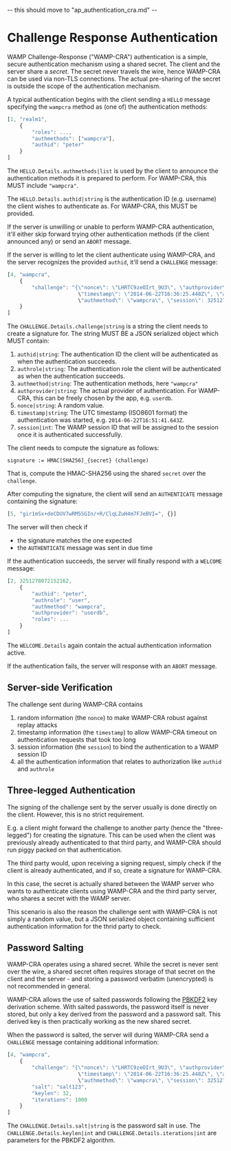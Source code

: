 -- this should move to "ap_authentication_cra.md" --

# Challenge Response Authentication

WAMP Challenge-Response ("WAMP-CRA") authentication is a simple, secure authentication mechanism using a shared secret. The client and the server share a *secret*. The secret never travels the wire, hence WAMP-CRA can be used via non-TLS connections. The actual pre-sharing of the secret is outside the scope of the authentication mechanism.

A typical authentication begins with the client sending a `HELLO` message specifying the `wampcra` method as (one of) the authentication methods:

```javascript
[1, "realm1",
    {
        "roles": ...,
        "authmethods": ["wampcra"],
        "authid": "peter"
    }
]
```

The `HELLO.Details.authmethods|list` is used by the client to announce the authentication methods it is prepared to perform. For WAMP-CRA, this MUST include `"wampcra"`.

The `HELLO.Details.authid|string` is the authentication ID (e.g. username) the client wishes to authenticate as. For WAMP-CRA, this MUST be provided.

If the server is unwilling or unable to perform WAMP-CRA authentication, it'll either skip forward trying other authentication methods (if the client announced any) or send an `ABORT` message.

If the server is willing to let the client authenticate using WAMP-CRA, and the server recognizes the provided `authid`, it'll send a `CHALLENGE` message:

```javascript
[4, "wampcra",
    {
        "challenge": "{\"nonce\": \"LHRTC9zeOIrt_9U3\", \"authprovider\": \"userdb\", \"authid\": \"peter\",
                       \"timestamp\": \"2014-06-22T16:36:25.448Z\", \"authrole\": \"user\",
                       \"authmethod\": \"wampcra\", \"session\": 3251278072152162}"
    }
]
```

The `CHALLENGE.Details.challenge|string` is a string the client needs to create a signature for. The string MUST BE a JSON serialized object which MUST contain:

 1. `authid|string`: The authentication ID the client will be authenticated as when the authentication succeeds.
 2. `authrole|string`: The authentication role the client will be authenticated as when the authentication succeeds.
 3. `authmethod|string`: The authentication methods, here `"wampcra"`
 4. `authprovider|string`: The actual provider of authentication. For WAMP-CRA, this can be freely chosen by the app, e.g. `userdb`.
 5. `nonce|string`: A random value.
 6. `timestamp|string`: The UTC timestamp (ISO8601 format) the authentication was started, e.g. `2014-06-22T16:51:41.643Z`.
 7. `session|int`: The WAMP session ID that will be assigned to the session once it is authenticated successfully.

The client needs to compute the signature as follows:

    signature := HMAC[SHA256]_{secret} (challenge)

That is, compute the HMAC-SHA256 using the shared `secret` over the `challenge`.

After computing the signature, the client will send an `AUTHENTICATE` message containing the signature:

```javascript
[5, "gir1mSx+deCDUV7wRM5SGIn/+R/ClqLZuH4m7FJeBVI=", {}]
```

The server will then check if

* the signature matches the one expected
* the `AUTHENTICATE` message was sent in due time

If the authentication succeeds, the server will finally respond with a `WELCOME` message:

```javascript
[2, 3251278072152162,
    {
        "authid": "peter",
        "authrole": "user",
        "authmethod": "wampcra",
        "authprovider": "userdb",
        "roles": ...
    }
]
```

The `WELCOME.Details` again contain the actual authentication information active.

If the authentication fails, the server will response with an `ABORT` message.


## Server-side Verification

The challenge sent during WAMP-CRA contains

1. random information (the `nonce`) to make WAMP-CRA robust against replay attacks
2. timestamp information (the `timestamp`) to allow WAMP-CRA timeout on authentication requests that took too long
3. session information (the `session`) to bind the authentication to a WAMP session ID
4. all the authentication information that relates to authorization like `authid` and `authrole`


## Three-legged Authentication

The signing of the challenge sent by the server usually is done directly on the client. However, this is no strict requirement.

E.g. a client might forward the challenge to another party (hence the "three-legged") for creating the signature. This can be used when the client was previously already authenticated to that third party, and WAMP-CRA should run piggy packed on that authentication.

The third party would, upon receiving a signing request, simply check if the client is already authenticated, and if so, create a signature for WAMP-CRA.

In this case, the secret is actually shared between the WAMP server who wants to authenticate clients using WAMP-CRA and the third party server, who shares a secret with the WAMP server.

This scenario is also the reason the challenge sent with WAMP-CRA is not simply a random value, but a JSON serialized object containing sufficient authentication information for the thrid party to check.


## Password Salting

WAMP-CRA operates using a shared secret. While the secret is never sent over the wire, a shared secret often requires storage of that secret on the client and the server - and storing a password verbatim (unencrypted) is not recommended in general.

WAMP-CRA allows the use of salted passwords following the [PBKDF2](http://en.wikipedia.org/wiki/PBKDF2) key derivation scheme. With salted passwords, the password itself is never stored, but only a key derived from the password and a password salt. This derived key is then practically working as the new shared secret.

When the password is salted, the server will during WAMP-CRA send a `CHALLENGE` message containing additional information:

```javascript
[4, "wampcra",
    {
        "challenge": "{\"nonce\": \"LHRTC9zeOIrt_9U3\", \"authprovider\": \"userdb\", \"authid\": \"peter\",
                       \"timestamp\": \"2014-06-22T16:36:25.448Z\", \"authrole\": \"user\",
                       \"authmethod\": \"wampcra\", \"session\": 3251278072152162}",
        "salt": "salt123",
        "keylen": 32,
        "iterations": 1000
    }
]
```

The `CHALLENGE.Details.salt|string` is the password salt in use. The `CHALLENGE.Details.keylen|int` and `CHALLENGE.Details.iterations|int` are parameters for the PBKDF2 algorithm.

